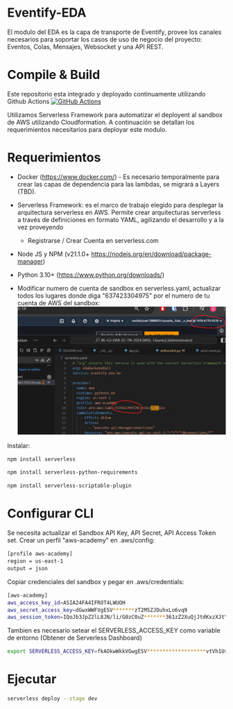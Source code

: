 # Eventify-EDA
El modulo del EDA es la capa de transporte de Eventify, provee los canales necesarios para soportar los casos de uso de negocio del proyecto: Eventos, Colas, Mensajes, Websocket y una API REST.

# Compile & Build
Este repositorio esta integrado y deployado continuamente utilizando Github Actions
[![GitHub Actions](https://github.com/glacuesta-sa/BE-G3-DAII-2C-TN-2024/actions/workflows/main.yml/badge.svg?branch=develop)](https://github.com/glacuesta-sa/BE-G3-DAII-2C-TN-2024/actions/workflows/main.yml)

Utilizamos Serverless Framework para automatizar el deployent al sandbox de AWS utilizando Cloudformation. A continuación se detallan los requerimientos necesitarios para deployar este modulo.

# Requerimientos
- Docker (https://www.docker.com/) - Es necesario temporalmente para crear las capas de dependencia para las lambdas, se migrará a Layers (TBD).
- Serverless Framework: es el marco de trabajo elegido para desplegar la arquitectura serverless en AWS. Permite crear arquitecturas serverless a través de definiciones en formato YAML, agilizando el desarrollo y a la vez proveyendo 
    -  Registrarse / Crear Cuenta en serverless.com
- Node JS y NPM (v21.1.0+ https://nodejs.org/en/download/package-manager)
- Python 3.10+ (https://www.python.org/downloads/)

- Modificar numero de cuenta de sandbox en serverless.yaml, actualizar todos los lugares donde diga "637423304975" por el numero de tu cuenta de AWS del sandbox: 
![alt text](docs/image.png)

Instalar:
```bash 
npm install serverless
```
```bash 
npm install serverless-python-requirements
```
```bash 
npm install serverless-scriptable-plugin
```

# Configurar CLI
Se necesita actualizar el Sandbox API Key, API Secret, API Access Token set. Crear un perfil "aws-academy" en .aws/config:
```bash 
[profile aws-academy]
region = us-east-1
output = json
```
Copiar credenciales del sandbox y pegar en .aws/credentials:
```bash 
[aws-academy]
aws_access_key_id=ASIA24FA4IFROT4LWUOH
aws_secret_access_key=dGwxWWFVgESV*******zT2M5ZJDuhxLo6vq9
aws_session_token=IQoJb3JpZ2lL8JN/li/G0zC0uZ*******361zZ2XuQjJtdKxzXJtYFTW02M+izA==
```

Tambien es necesario setear el SERVERLESS_ACCESS_KEY como variable de entorno (Obtener de Serverless Dashboard)
```bash 
export SERVERLESS_ACCESS_KEY=fkAOkwWkkVGwgESV*******************vtVh1UsKGezT2M5ZJ6vq9
```

# Ejecutar
```bash 
serverless deploy --stage dev
```